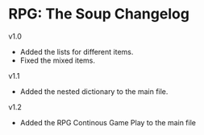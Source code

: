 # RPG: The Soup Changelog

v1.0
- Added the lists for different items.
- Fixed the mixed items.

v1.1
- Added the nested dictionary to the main file.

v1.2
- Added the RPG Continous Game Play to the main file

